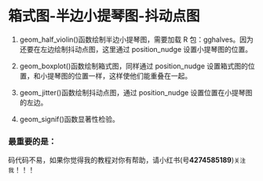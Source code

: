 # 箱式图-半边小提琴图-抖动点图

1. geom_half_violin()函数绘制半边小提琴图，需要加载 R 包：gghalves。因为还要在左边绘制抖动点图，这里通过 position_nudge 设置小提琴图的位置。

2. geom_boxplot()函数绘制箱式图，同样通过 position_nudge 设置箱式图的位置，和小提琴图的位置一样，这样使他们能重叠在一起。

3. geom_jitter()函数绘制抖动点图，通过 position_nudge 设置位置在小提琴图的左边。

4. geom_signif()函数显著性检验。

### 最重要的是：

码代码不易，如果你觉得我的教程对你有帮助，请小红书(号**4274585189**)`关注我`！！！

